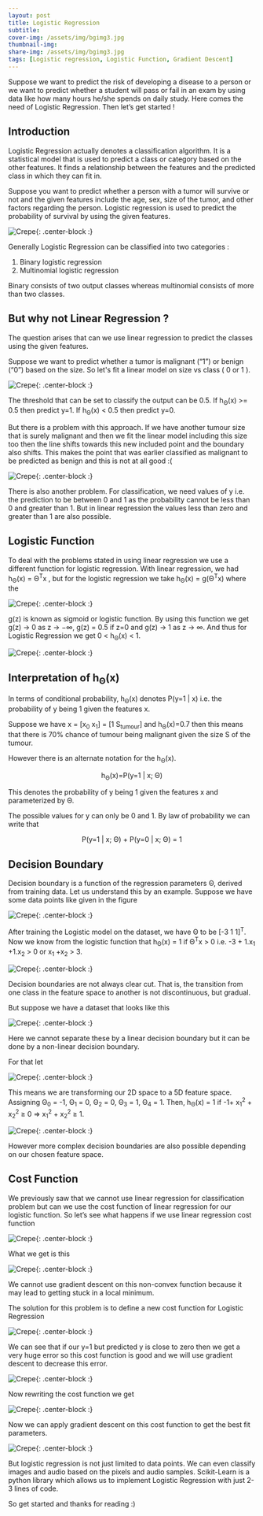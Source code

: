 ```yaml
---
layout: post
title: Logistic Regression
subtitle: 
cover-img: /assets/img/bgimg3.jpg
thumbnail-img: 
share-img: /assets/img/bgimg3.jpg
tags: [Logistic regression, Logistic Function, Gradient Descent]
---
```



Suppose we want to predict the risk of developing a disease to a person or we want to predict whether a student will pass or fail in an exam by using data like how many hours he/she spends on daily study. Here comes the need of Logistic Regression. Then let’s get started !



## Introduction
Logistic Regression actually denotes a classification algorithm. It is a statistical model that is used to predict a class or category based on the other features. It finds a relationship between the features and the predicted class in which they can fit in.

Suppose you want to predict whether a person with a tumor will survive or not and the given features include the age, sex, size of the tumor, and other factors regarding the person. Logistic regression is used to predict the probability of survival by using the given features. 

![Crepe](https://shivank1006.github.io/blog/assets/img/3.1.png){: .center-block :}

Generally Logistic Regression can be classified into two categories :
1. Binary logistic regression
2. Multinomial logistic regression

Binary consists of two output classes whereas multinomial consists of more than two classes.



## But why not Linear Regression ?

The question arises that can we use linear regression to predict the classes using the given features.

Suppose we want to predict whether a tumor is malignant (“1”) or benign (“0”) based on the size. So let's fit a linear model on size vs class ( 0 or 1 ).

![Crepe](https://shivank1006.github.io/blog/assets/img/3.2.png){: .center-block :}

The threshold that can be set to classify the output can be 0.5.
If h<sub>Θ</sub>(x) >= 0.5 then predict y=1.
If h<sub>Θ</sub>(x) < 0.5 then predict y=0.

But there is a problem with this approach. If we have another tumour size that is surely malignant and then we fit the linear model including this size too then the line shifts towards this new included point and the boundary also shifts. This makes the point that was earlier classified as malignant to be predicted as benign and this is not at all good :(

![Crepe](https://shivank1006.github.io/blog/assets/img/3.3.png){: .center-block :}

There is also another problem. For classification, we need values of y i.e. the prediction to be between 0 and 1 as the probability cannot be less than 0 and greater than 1. But in linear regression the values less than zero and greater than 1 are also possible.



## Logistic Function
To deal with the problems stated in using linear regression we use a different function for logistic regression. With linear regression, we had h<sub>Θ</sub>(x) = Θ<sup>T</sup>x , but for the logistic regression we take h<sub>Θ</sub>(x) = g(Θ<sup>T</sup>x) where the 

![Crepe](https://shivank1006.github.io/blog/assets/img/3.4.png){: .center-block :}

g(z) is known as sigmoid or logistic function. By using this function we get g(z) → 0 as z → −∞, g(z) = 0.5 if z=0 and g(z) → 1 as z → ∞. And thus for Logistic Regression we get 0 < h<sub>Θ</sub>(x) < 1.

![Crepe](https://shivank1006.github.io/blog/assets/img/3.5.png){: .center-block :}



## Interpretation of h<sub>Θ</sub>(x)
In terms of conditional probability, h<sub>Θ</sub>(x) denotes P(y=1 | x) i.e. the probability of y being 1 given the features x.

Suppose we have x = [x<sub>0</sub> x<sub>1</sub>] = [1 S<sub>tumour</sub>] and h<sub>Θ</sub>(x)=0.7 then this means that there is 70% chance of tumour being malignant given the size S of the tumour. 

However there is an alternate notation for the h<sub>Θ</sub>(x). 

<p align="center">h<sub>Θ</sub>(x)=P(y=1 | x; Θ) </p>

This denotes the probability of y being 1 given the features x and parameterized by Θ. 

The possible values for y can only be 0 and 1. By law of probability we can write that 

<p align="center">P(y=1 | x; Θ) + P(y=0 | x; Θ) = 1</p>



## Decision Boundary
Decision boundary is a function of the regression parameters Θ, derived from training data.
Let us understand this by an example. Suppose we have some data points like given in the figure

![Crepe](https://shivank1006.github.io/blog/assets/img/3.6.png){: .center-block :}

After training the Logistic model on the dataset, we have Θ to be [-3 1 1]<sup>T</sup>. Now we know from the logistic function that h<sub>Θ</sub>(x) = 1 if Θ<sup>T</sup>x > 0 i.e.
 -3 + 1.x<sub>1</sub> +1.x<sub>2</sub> > 0 or x<sub>1</sub> +x<sub>2</sub> > 3.

![Crepe](https://shivank1006.github.io/blog/assets/img/3.7.png){: .center-block :}

Decision boundaries are not always clear cut. That is, the transition from one class in the feature space to another is not discontinuous, but gradual.

But suppose we have a dataset that looks like this

![Crepe](https://shivank1006.github.io/blog/assets/img/3.8.png){: .center-block :}

Here we cannot separate these by a linear decision boundary but it can be done by a non-linear decision boundary.

For that let 

![Crepe](https://shivank1006.github.io/blog/assets/img/3.9.png){: .center-block :}

This means we are transforming our 2D space to a 5D feature space.
Assigning Θ<sub>0</sub> = -1, Θ<sub>1</sub> = 0, Θ<sub>2</sub> = 0, Θ<sub>3</sub> = 1, Θ<sub>4</sub> = 1. Then, h<sub>Θ</sub>(x) = 1 if -1+ x<sub>1</sub><sup>2</sup> + x<sub>2</sub><sup>2</sup> ≥ 0 => x<sub>1</sub><sup>2</sup> + x<sub>2</sub><sup>2</sup> ≥ 1. 

![Crepe](https://shivank1006.github.io/blog/assets/img/3.10.png){: .center-block :}

However more complex decision boundaries are also possible depending on our chosen feature space.  



## Cost Function
We previously saw that we cannot use linear regression for classification problem but can we use the cost function of linear regression for our logistic function. So let’s see what happens if we use linear regression cost function 

![Crepe](https://shivank1006.github.io/blog/assets/img/3.11.png){: .center-block :}

What we get is this

![Crepe](https://shivank1006.github.io/blog/assets/img/3.12.png){: .center-block :}

We cannot use gradient descent on this non-convex function because it may lead to getting stuck in a local minimum.

The solution for this problem is to define a new cost function for Logistic Regression

![Crepe](https://shivank1006.github.io/blog/assets/img/3.13.png){: .center-block :}

We can see that if our y=1 but predicted y is close to zero then we get a very huge error so this cost function is good and we will use gradient descent to decrease this error.

![Crepe](https://shivank1006.github.io/blog/assets/img/3.14.png){: .center-block :}

Now rewriting the cost function we get

![Crepe](https://shivank1006.github.io/blog/assets/img/3.15.png){: .center-block :}

Now we can apply gradient descent on this cost function to get the best fit parameters.

![Crepe](https://shivank1006.github.io/blog/assets/img/3.16.png){: .center-block :}



But logistic regression is not just limited to data points. We can even classify images and audio based on the pixels and audio samples. Scikit-Learn is a python library which allows us to implement Logistic Regression with just 2-3 lines of code. 

So get started and thanks for reading :)

